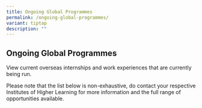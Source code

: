 ```yaml
---
title: Ongoing Global Programmes
permalink: /ongoing-global-programmes/
variant: tiptap
description: ""
---
```

<h2>Ongoing Global Programmes</h2>
<p>View current overseas internships and work experiences that are currently
being run.</p>
<p>Please note that the list below is non-exhaustive, do contact your respective
Institutes of Higher Learning for more information and the full range of
opportunities available.</p>
<p></p>